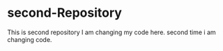 # second-Repository
This is second repository
I am changing my code here.
second time i am changing code.
